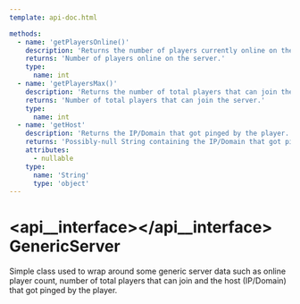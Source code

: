 ```yaml
---
template: api-doc.html

methods:
  - name: 'getPlayersOnline()'
    description: 'Returns the number of players currently online on the server.'
    returns: 'Number of players online on the server.'
    type:
      name: int
  - name: 'getPlayersMax()'
    description: 'Returns the number of total players that can join the server.'
    returns: 'Number of total players that can join the server.'
    type:
      name: int
  - name: 'getHost'
    description: 'Returns the IP/Domain that got pinged by the player.'
    returns: 'Possibly-null String containing the IP/Domain that got pinged by the player'
    attributes:
      - nullable
    type:
      name: 'String'
      type: 'object'
---
```


# <api__interface></api__interface> GenericServer

Simple class used to wrap around some generic server data such as online player count, number of total players that can join and the host (IP/Domain) that got pinged by the player.